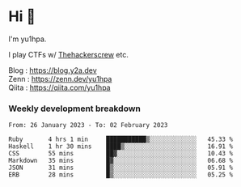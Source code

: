 # Hi 👋

I'm yu1hpa.

I play CTFs w/ [Thehackerscrew](https://www.thehackerscrew.team/) etc.

Blog : https://blog.y2a.dev  
Zenn : https://zenn.dev/yu1hpa  
Qiita : https://qiita.com/yu1hpa  

### Weekly development breakdown

<!--START_SECTION:waka-->

```text
From: 26 January 2023 - To: 02 February 2023

Ruby       4 hrs 1 min     ███████████▒░░░░░░░░░░░░░   45.33 %
Haskell    1 hr 30 mins    ████▒░░░░░░░░░░░░░░░░░░░░   16.91 %
CSS        55 mins         ██▓░░░░░░░░░░░░░░░░░░░░░░   10.43 %
Markdown   35 mins         █▓░░░░░░░░░░░░░░░░░░░░░░░   06.68 %
JSON       31 mins         █▒░░░░░░░░░░░░░░░░░░░░░░░   05.91 %
ERB        28 mins         █▒░░░░░░░░░░░░░░░░░░░░░░░   05.25 %
```

<!--END_SECTION:waka-->

